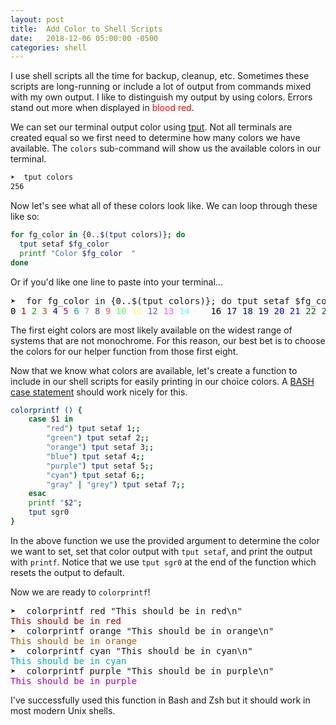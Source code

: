 ```yaml
---
layout: post
title:  Add Color to Shell Scripts
date:   2018-12-06 05:00:00 -0500
categories: shell
---
```


I use shell scripts all the time for backup, cleanup, etc. Sometimes these scripts are long-running or include a lot of output from commands mixed with my own output. I like to distinguish my output by using colors. Errors stand out more when displayed in <span style="color: red">blood red</span>.

We can set our terminal output color using [tput]. Not all terminals are created equal so we first need to determine how many colors we have available. The `colors` sub-command will show us the available colors in our terminal.

```sh
➤  tput colors
256
```

Now let's see what all of these colors look like. We can loop through these like so:

```sh
for fg_color in {0..$(tput colors)}; do
  tput setaf $fg_color
  printf "Color $fg_color  "
done
```

Or if you'd like one line to paste into your terminal...

<pre class="highlight">
➤  for fg_color in {0..$(tput colors)}; do tput setaf $fg_color; printf &quot;$fg_color &quot;; done;
<font color="#000000">0 </font><font color="#AA0000">1 </font><font color="#00AA00">2 </font><font color="#AA5500">3 </font><font color="#0000AA">4 </font><font color="#AA00AA">5 </font><font color="#00AAAA">6 </font><font color="#AAAAAA">7 </font><font color="#555555">8 </font><font color="#FF5555">9 </font><font color="#55FF55">10 </font><font color="#FFFF55">11 </font><font color="#5555FF">12 </font><font color="#FF55FF">13 </font><font color="#55FFFF">14 </font><font color="#FFFFFF">15 </font><font color="#000000">16 </font><font color="#00005F">17 </font><font color="#000087">18 </font><font color="#0000AF">19 </font><font color="#0000D7">20 </font><font color="#0000FF">21 </font><font color="#005F00">22 </font><font color="#005F5F">23 </font><font color="#005F87">24 </font><font color="#005FAF">25 </font><font color="#005FD7">26 </font><font color="#005FFF">27 </font><font color="#008700">28 </font><font color="#00875F">29 </font><font color="#008787">30 </font><font color="#0087AF">31 </font><font color="#0087D7">32 </font><font color="#0087FF">33 </font><font color="#00AF00">34 </font><font color="#00AF5F">35 </font><font color="#00AF87">36 </font><font color="#00AFAF">37 </font><font color="#00AFD7">38 </font><font color="#00AFFF">39 </font><font color="#00D700">40 </font><font color="#00D75F">41 </font><font color="#00D787">42 </font><font color="#00D7AF">43 </font><font color="#00D7D7">44 </font><font color="#00D7FF">45 </font><font color="#00FF00">46 </font><font color="#00FF5F">47 </font><font color="#00FF87">48 </font><font color="#00FFAF">49 </font><font color="#00FFD7">50 </font><font color="#00FFFF">51 </font><font color="#5F0000">52 </font><font color="#5F005F">53 </font><font color="#5F0087">54 </font><font color="#5F00AF">55 </font><font color="#5F00D7">56 </font><font color="#5F00FF">57 </font><font color="#5F5F00">58 </font><font color="#5F5F5F">59 </font><font color="#5F5F87">60 </font><font color="#5F5FAF">61 </font><font color="#5F5FD7">62 </font><font color="#5F5FFF">63 </font><font color="#5F8700">64 </font><font color="#5F875F">65 </font><font color="#5F8787">66 </font><font color="#5F87AF">67 </font><font color="#5F87D7">68 </font><font color="#5F87FF">69 </font><font color="#5FAF00">70 </font><font color="#5FAF5F">71 </font><font color="#5FAF87">72 </font><font color="#5FAFAF">73 </font><font color="#5FAFD7">74 </font><font color="#5FAFFF">75 </font><font color="#5FD700">76 </font><font color="#5FD75F">77 </font><font color="#5FD787">78 </font><font color="#5FD7AF">79 </font><font color="#5FD7D7">80 </font><font color="#5FD7FF">81 </font><font color="#5FFF00">82 </font><font color="#5FFF5F">83 </font><font color="#5FFF87">84 </font><font color="#5FFFAF">85 </font><font color="#5FFFD7">86 </font><font color="#5FFFFF">87 </font><font color="#870000">88 </font><font color="#87005F">89 </font><font color="#870087">90 </font><font color="#8700AF">91 </font><font color="#8700D7">92 </font><font color="#8700FF">93 </font><font color="#875F00">94 </font><font color="#875F5F">95 </font><font color="#875F87">96 </font><font color="#875FAF">97 </font><font color="#875FD7">98 </font><font color="#875FFF">99 </font><font color="#878700">100 </font><font color="#87875F">101 </font><font color="#878787">102 </font><font color="#8787AF">103 </font><font color="#8787D7">104 </font><font color="#8787FF">105 </font><font color="#87AF00">106 </font><font color="#87AF5F">107 </font><font color="#87AF87">108 </font><font color="#87AFAF">109 </font><font color="#87AFD7">110 </font><font color="#87AFFF">111 </font><font color="#87D700">112 </font><font color="#87D75F">113 </font><font color="#87D787">114 </font><font color="#87D7AF">115 </font><font color="#87D7D7">116 </font><font color="#87D7FF">117 </font><font color="#87FF00">118 </font><font color="#87FF5F">119 </font><font color="#87FF87">120 </font><font color="#87FFAF">121 </font><font color="#87FFD7">122 </font><font color="#87FFFF">123 </font><font color="#AF0000">124 </font><font color="#AF005F">125 </font><font color="#AF0087">126 </font><font color="#AF00AF">127 </font><font color="#AF00D7">128 </font><font color="#AF00FF">129 </font><font color="#AF5F00">130 </font><font color="#AF5F5F">131 </font><font color="#AF5F87">132 </font><font color="#AF5FAF">133 </font><font color="#AF5FD7">134 </font><font color="#AF5FFF">135 </font><font color="#AF8700">136 </font><font color="#AF875F">137 </font><font color="#AF8787">138 </font><font color="#AF87AF">139 </font><font color="#AF87D7">140 </font><font color="#AF87FF">141 </font><font color="#AFAF00">142 </font><font color="#AFAF5F">143 </font><font color="#AFAF87">144 </font><font color="#AFAFAF">145 </font><font color="#AFAFD7">146 </font><font color="#AFAFFF">147 </font><font color="#AFD700">148 </font><font color="#AFD75F">149 </font><font color="#AFD787">150 </font><font color="#AFD7AF">151 </font><font color="#AFD7D7">152 </font><font color="#AFD7FF">153 </font><font color="#AFFF00">154 </font><font color="#AFFF5F">155 </font><font color="#AFFF87">156 </font><font color="#AFFFAF">157 </font><font color="#AFFFD7">158 </font><font color="#AFFFFF">159 </font><font color="#D70000">160 </font><font color="#D7005F">161 </font><font color="#D70087">162 </font><font color="#D700AF">163 </font><font color="#D700D7">164 </font><font color="#D700FF">165 </font><font color="#D75F00">166 </font><font color="#D75F5F">167 </font><font color="#D75F87">168 </font><font color="#D75FAF">169 </font><font color="#D75FD7">170 </font><font color="#D75FFF">171 </font><font color="#D78700">172 </font><font color="#D7875F">173 </font><font color="#D78787">174 </font><font color="#D787AF">175 </font><font color="#D787D7">176 </font><font color="#D787FF">177 </font><font color="#D7AF00">178 </font><font color="#D7AF5F">179 </font><font color="#D7AF87">180 </font><font color="#D7AFAF">181 </font><font color="#D7AFD7">182 </font><font color="#D7AFFF">183 </font><font color="#D7D700">184 </font><font color="#D7D75F">185 </font><font color="#D7D787">186 </font><font color="#D7D7AF">187 </font><font color="#D7D7D7">188 </font><font color="#D7D7FF">189 </font><font color="#D7FF00">190 </font><font color="#D7FF5F">191 </font><font color="#D7FF87">192 </font><font color="#D7FFAF">193 </font><font color="#D7FFD7">194 </font><font color="#D7FFFF">195 </font><font color="#FF0000">196 </font><font color="#FF005F">197 </font><font color="#FF0087">198 </font><font color="#FF00AF">199 </font><font color="#FF00D7">200 </font><font color="#FF00FF">201 </font><font color="#FF5F00">202 </font><font color="#FF5F5F">203 </font><font color="#FF5F87">204 </font><font color="#FF5FAF">205 </font><font color="#FF5FD7">206 </font><font color="#FF5FFF">207 </font><font color="#FF8700">208 </font><font color="#FF875F">209 </font><font color="#FF8787">210 </font><font color="#FF87AF">211 </font><font color="#FF87D7">212 </font><font color="#FF87FF">213 </font><font color="#FFAF00">214 </font><font color="#FFAF5F">215 </font><font color="#FFAF87">216 </font><font color="#FFAFAF">217 </font><font color="#FFAFD7">218 </font><font color="#FFAFFF">219 </font><font color="#FFD700">220 </font><font color="#FFD75F">221 </font><font color="#FFD787">222 </font><font color="#FFD7AF">223 </font><font color="#FFD7D7">224 </font><font color="#FFD7FF">225 </font><font color="#FFFF00">226 </font><font color="#FFFF5F">227 </font><font color="#FFFF87">228 </font><font color="#FFFFAF">229 </font><font color="#FFFFD7">230 </font><font color="#FFFFFF">231 </font><font color="#080808">232 </font><font color="#121212">233 </font><font color="#1C1C1C">234 </font><font color="#262626">235 </font><font color="#303030">236 </font><font color="#3A3A3A">237 </font><font color="#444444">238 </font><font color="#4E4E4E">239 </font><font color="#585858">240 </font><font color="#626262">241 </font><font color="#6C6C6C">242 </font><font color="#767676">243 </font><font color="#808080">244 </font><font color="#8A8A8A">245 </font><font color="#949494">246 </font><font color="#9E9E9E">247 </font><font color="#A8A8A8">248 </font><font color="#B2B2B2">249 </font><font color="#BCBCBC">250 </font><font color="#C6C6C6">251 </font><font color="#D0D0D0">252 </font><font color="#DADADA">253 </font><font color="#E4E4E4">254 </font><font color="#EEEEEE">255 256 </font><span style="background-color:#EEEEEE"><font color="#000000"><b>%</b></font></span> </pre>

The first eight colors are most likely available on the widest range of systems that are not monochrome. For this reason, our best bet is to choose the colors for our helper function from those first eight.

Now that we know what colors are available, let's create a function to include in our shell scripts for easily printing in our choice colors. A [BASH case statement] should work nicely for this.

```sh
colorprintf () {
	case $1 in
		"red") tput setaf 1;;
		"green") tput setaf 2;;
		"orange") tput setaf 3;;
		"blue") tput setaf 4;;
		"purple") tput setaf 5;;
		"cyan") tput setaf 6;;
		"gray" | "grey") tput setaf 7;;
	esac
	printf "$2";
	tput sgr0
}
```

In the above function we use the provided argument to determine the color we want to set, set that color output with `tput setaf`, and print the output with `printf`. Notice that we use `tput sgr0` at the end of the function which resets the output to default.

Now we are ready to `colorprintf`!

<pre class="highlight">
➤  colorprintf red &quot;This should be in red\n&quot;
<font color="#AA0000">This should be in red</font>
➤  colorprintf orange &quot;This should be in orange\n&quot;
<font color="#AA5500">This should be in orange</font>
➤  colorprintf cyan &quot;This should be in cyan\n&quot;
<font color="#00AAAA">This should be in cyan</font>
➤  colorprintf purple &quot;This should be in purple\n&quot;
<font color="#AA00AA">This should be in purple</font>
</pre>

I've successfully used this function in Bash and Zsh but it should work in most modern Unix shells.

[tput]: https://en.wikipedia.org/wiki/Tput
[BASH case statement]: http://tldp.org/LDP/Bash-Beginners-Guide/html/sect_07_03.html
